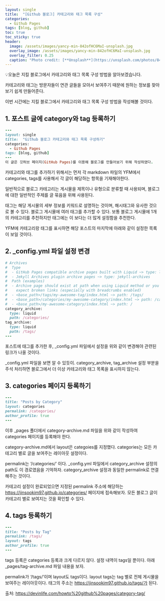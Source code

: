 ```yaml
---
layout: single
title:  "[Github 블로그] 카테고리와 태그 목록 구성"
categories:
  - Github Pages
tags: [blog, github]
toc: true
toc_sticky: true
header:
  image: /assets/images/yancy-min-842ofHC6MaI-unsplash.jpg
  overlay_image: /assets/images/yancy-min-842ofHC6MaI-unsplash.jpg
  overlay_filter: 0.25
  caption: "Photo credit: [**Unsplash**](https://unsplash.com/photos/842ofHC6MaI)"
---
```

💡오늘은 지킬 블로그에서 카테고리와 태그 목록 구성 방법을 알아보겠습니다.

카테고리와 태그는 방문자들이 연관 글들을 모아서 보여주기 때문에 원하는 정보를 찾아보기 쉽게 만들어준다.

이번 시간에는 지킬 블로그에서 카테고리와 태그 목록 구성 방법을 작성해볼 것이다.

## 1. 포스트 글에 category와 tag 등록하기
```ruby
---
layout: single
title:  "Github 블로그 카테고리와 태그 목록 구성하기"
categories:
  - Github Pages
tags: [blog, github]
---
이 글은 깃허브 페이지(GitHub Pages)를 이용해 블로그를 만들어보기 위해 작성하였다.
```
카테고리와 태그를 추가하기 위해서는 먼저 각 markdown 파일의 YFM에서 categories, tags를 사용해서 각 글이 해당하는 항목을 기재해야한다.

일반적으로 블로그 카테고리는 게시물을 제목이나 유형으로 분류할 때 사용되며, 블로그에 대한 일반적인 주제를 글 묶음을 위해 사용된다. 

태그는 해당 게시물의 세부 정보를 키워드로 설명하는 것이며, 해시태그와 유사한 것으로 볼 수 있다. 블로그 게시물에 여러 태그를 추가할 수 있다. 보통 블로그 게시물에 1개의 카테고리를 추천하지만 태그에는 이 보다는 더 많게 설정함을 추천한다.

YFM에 카테고리랑 태그를 표시하면 해당 포스트의 마지막에 아래와 같이 설정한 목록이 보일 것이다.


## 2. _config.yml 파일 설정 변경
```ruby
# Archives
#  Type
#  - GitHub Pages compatible archive pages built with Liquid ~> type: liquid (default)
#  - Jekyll Archives plugin archive pages ~> type: jekyll-archives
#  Path (examples)
#  - Archive page should exist at path when using Liquid method or you can
#    expect broken links (especially with breadcrumbs enabled)
#  - <base_path>/tags/my-awesome-tag/index.html ~> path: /tags/
#  - <base_path>/categories/my-awesome-category/index.html ~> path: /categories/
#  - <base_path>/my-awesome-category/index.html ~> path: /
category_archive:
  type: liquid
  path: /categories/
tag_archive:
  type: liquid
  path: /tags/
---
```
포스트에 태그를 추가한 후, _config.yml 파일에서 설정을 위와 같이 변경해야 관련된 링크가 나올 것이다.

_config.yml 파일을 보면 알 수 있듯이. category_archive, tag_archive 설정 부분을 주석 처리하면 블로그에서 더 이상 카테고리와 태그 목록을 표시하지 않는다.


## 3. categories 페이지 등록하기
```ruby
---
title: "Posts by Category"
layout: categories
permalink: /categories/
author_profile: true
---
```
이후 _pages 폴더에서 category-archive.md 파일을 위와 같이 작성하여 categories 페이지를 등록해야 한다.

category-archive.md에서 layout은 categoies를 지정했다. categories는 모든 카테고리 별로 글을 보여주는 레이아웃 설정이다.

permalink는 ‘/categories/’ 이다. _config.yml 파일에서 category_archive 설정의 path도 이 경로였음을 기억하자. category_archive 설정과 동일한 permalink로 연결해주는 것이다.

카테고리 설정이 완료되었으면 지정된 permalink 주소에 해당하는 https://jinsookim97.github.io/categories/ 페이지에 접속해보자. 모든 블로그 글이 카테고리 별로 보여지는 것을 확인할 수 있다.


## 4. tags 등록하기
```ruby
---
title: "Posts by Tag"
permalink: /tags/
layout: tags
author_profile: true
---
```
tags 등록은 categories 등록과 크게 다르지 않다. 설정 내역이 tags일 뿐이다. 아래 _pages/tag-archive.md 파일 내용을 보자.

permalink가 ‘/tags/’이며 layout도 tags이다. layout tags는 tag 별로 전체 게시물을 보여주는 레이아웃이다. 태그의 주소는 https://jinsookim97.github.io/tags/가 된다.


출처: https://devinlife.com/howto%20github%20pages/category-tag/